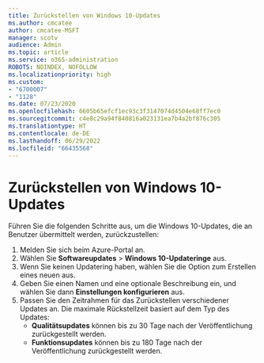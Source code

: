 ```yaml
---
title: Zurückstellen von Windows 10-Updates
ms.author: cmcatee
author: cmcatee-MSFT
manager: scotv
audience: Admin
ms.topic: article
ms.service: o365-administration
ROBOTS: NOINDEX, NOFOLLOW
ms.localizationpriority: high
ms.custom:
- "6700007"
- "1128"
ms.date: 07/23/2020
ms.openlocfilehash: 6605b65efcf1ec93c3f3147074d4504e68ff7ec0
ms.sourcegitcommit: c4e8c29a94f840816a023131ea7b4a2bf876c305
ms.translationtype: HT
ms.contentlocale: de-DE
ms.lasthandoff: 06/29/2022
ms.locfileid: "66435568"
---
```

# <a name="defer-windows-10-updates"></a>Zurückstellen von Windows 10-Updates

Führen Sie die folgenden Schritte aus, um die Windows 10-Updates, die an Benutzer übermittelt werden, zurückzustellen:

1. Melden Sie sich beim Azure-Portal an.
2. Wählen Sie **Softwareupdates**  >  **Windows 10-Updateringe** aus.
3. Wenn Sie keinen Updatering haben, wählen Sie die Option zum Erstellen eines neuen aus.
4. Geben Sie einen Namen und eine optionale Beschreibung ein, und wählen Sie dann **Einstellungen konfigurieren** aus.
5. Passen Sie den Zeitrahmen für das Zurückstellen verschiedener Updates an. Die maximale Rückstellzeit basiert auf dem Typ des Updates:
    - **Qualitätsupdates** können bis zu 30 Tage nach der Veröffentlichung zurückgestellt werden.
    - **Funktionsupdates** können bis zu 180 Tage nach der Veröffentlichung zurückgestellt werden.
